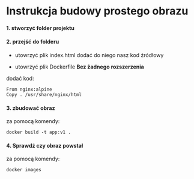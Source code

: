 # Instrukcja budowy prostego obrazu

#### 1. stworzyć folder projektu

#### 2. przejść do folderu

- utowrzyć plik index.html 
dodać do niego nasz kod źródłowy

- utowrzyć plik Dockerfile **Bez żadnego rozszerzenia**

dodać kod: 
```
From nginx:alpine
Copy . /usr/share/nginx/html
```
#### 3. zbudować obraz

za pomocą komendy:

```
docker build -t app:v1 . 
```


#### 4. Sprawdź czy obraz powstał

za pomocą komendy:

```
docker images

```
